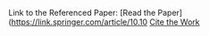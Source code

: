 Link to the Referenced Paper: [Read the Paper](https://link.springer.com/article/10.10
[Cite the Work](path/to/other_work.ris)
